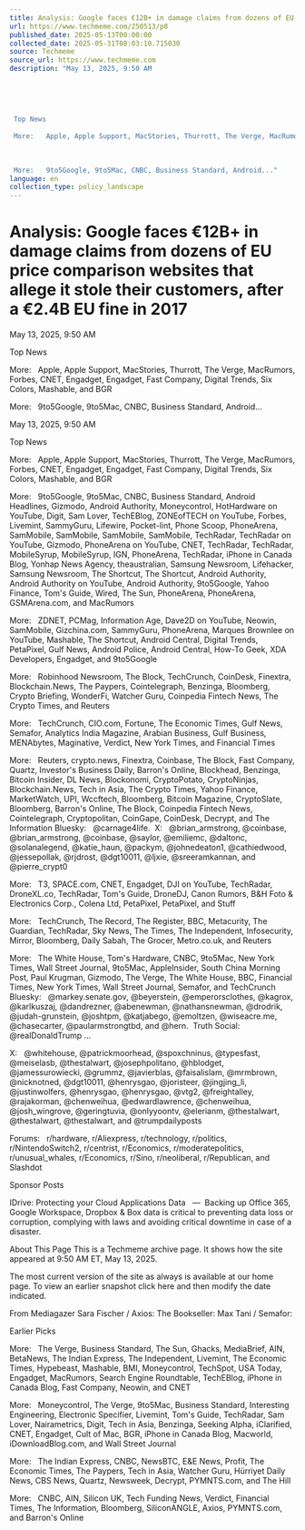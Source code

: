 ```yaml
---
title: Analysis: Google faces €12B+ in damage claims from dozens of EU price comparison websites that allege it stole their customers, after a €2.4B EU fine in 2017
url: https://www.techmeme.com/250513/p8
published_date: 2025-05-13T00:00:00
collected_date: 2025-05-31T08:03:10.715030
source: Techmeme
source_url: https://www.techmeme.com
description: "May 13, 2025, 9:50 AM 
 
 
 
 
 
 Top News 
 
 More:   Apple, Apple Support, MacStories, Thurrott, The Verge, MacRumors, Forbes, CNET, Engadget, Engadget, Fast Company, Digital Trends, Six Colors, Mashable, and BGR 
 
 
 
 More:   9to5Google, 9to5Mac, CNBC, Business Standard, Android..."
language: en
collection_type: policy_landscape
---
```


# Analysis: Google faces €12B+ in damage claims from dozens of EU price comparison websites that allege it stole their customers, after a €2.4B EU fine in 2017

May 13, 2025, 9:50 AM 
 
 
 
 
 
 Top News 
 
 More:   Apple, Apple Support, MacStories, Thurrott, The Verge, MacRumors, Forbes, CNET, Engadget, Engadget, Fast Company, Digital Trends, Six Colors, Mashable, and BGR 
 
 
 
 More:   9to5Google, 9to5Mac, CNBC, Business Standard, Android...

May 13, 2025, 9:50 AM

Top News 
 
 More:   Apple, Apple Support, MacStories, Thurrott, The Verge, MacRumors, Forbes, CNET, Engadget, Engadget, Fast Company, Digital Trends, Six Colors, Mashable, and BGR

More:   9to5Google, 9to5Mac, CNBC, Business Standard, Android Headlines, Gizmodo, Android Authority, Moneycontrol, HotHardware on YouTube, Digit, Sam Lover, TechEBlog, ZONEofTECH on YouTube, Forbes, Livemint, SammyGuru, Lifewire, Pocket-lint, Phone Scoop, PhoneArena, SamMobile, SamMobile, SamMobile, SamMobile, TechRadar, TechRadar on YouTube, Gizmodo, PhoneArena on YouTube, CNET, TechRadar, TechRadar, MobileSyrup, MobileSyrup, IGN, PhoneArena, TechRadar, iPhone in Canada Blog, Yonhap News Agency, theaustralian, Samsung Newsroom, Lifehacker, Samsung Newsroom, The Shortcut, The Shortcut, Android Authority, Android Authority on YouTube, Android Authority, 9to5Google, Yahoo Finance, Tom's Guide, Wired, The Sun, PhoneArena, PhoneArena, GSMArena.com, and MacRumors

More:   ZDNET, PCMag, Information Age, Dave2D on YouTube, Neowin, SamMobile, Gizchina.com, SammyGuru, PhoneArena, Marques Brownlee on YouTube, Mashable, The Shortcut, Android Central, Digital Trends, PetaPixel, Gulf News, Android Police, Android Central, How-To Geek, XDA Developers, Engadget, and 9to5Google

More:   Robinhood Newsroom, The Block, TechCrunch, CoinDesk, Finextra, Blockchain.News, The Paypers, Cointelegraph, Benzinga, Bloomberg, Crypto Briefing, WonderFi, Watcher Guru, Coinpedia Fintech News, The Crypto Times, and Reuters

More:   TechCrunch, CIO.com, Fortune, The Economic Times, Gulf News, Semafor, Analytics India Magazine, Arabian Business, Gulf Business, MENAbytes, Maginative, Verdict, New York Times, and Financial Times

More:   Reuters, crypto.news, Finextra, Coinbase, The Block, Fast Company, Quartz, Investor's Business Daily, Barron's Online, Blockhead, Benzinga, Bitcoin Insider, DL News, Blockonomi, CryptoPotato, CryptoNinjas, Blockchain.News, Tech in Asia, The Crypto Times, Yahoo Finance, MarketWatch, UPI, Wccftech, Bloomberg, Bitcoin Magazine, CryptoSlate, Bloomberg, Barron's Online, The Block, Coinpedia Fintech News, Cointelegraph, Cryptopolitan, CoinGape, CoinDesk, Decrypt, and The Information 
 Bluesky:   @carnage4life.  X:   @brian_armstrong, @coinbase, @brian_armstrong, @coinbase, @saylor, @emiliemc, @daltonc, @solanalegend, @katie_haun, @packym, @johnedeaton1, @cathiedwood, @jessepollak, @rjdrost, @dgt10011, @ljxie, @sreeramkannan, and @pierre_crypt0

More:   T3, SPACE.com, CNET, Engadget, DJI on YouTube, TechRadar, DroneXL.co, TechRadar, Tom's Guide, DroneDJ, Canon Rumors, B&amp;H Foto &amp; Electronics Corp., Colena Ltd, PetaPixel, PetaPixel, and Stuff 
 
 More:   TechCrunch, The Record, The Register, BBC, Metacurity, The Guardian, TechRadar, Sky News, The Times, The Independent, Infosecurity, Mirror, Bloomberg, Daily Sabah, The Grocer, Metro.co.uk, and Reuters 
 
 More:   The White House, Tom's Hardware, CNBC, 9to5Mac, New York Times, Wall Street Journal, 9to5Mac, AppleInsider, South China Morning Post, Paul Krugman, Gizmodo, The Verge, The White House, BBC, Financial Times, New York Times, Wall Street Journal, Semafor, and TechCrunch 
 Bluesky:   @markey.senate.gov, @beyerstein, @emperorsclothes, @kagrox, @karlkuszaj, @dandrezner, @abenewman, @nathansnewman, @drodrik, @judah-grunstein, @joshtpm, @katjabego, @emoltzen, @wiseacre.me, @chasecarter, @paularmstrongtbd, and @hern.  Truth Social:   @realDonaldTrump … 
 
 X:   @whitehouse, @patrickmoorhead, @spoxchninus, @typesfast, @meiselasb, @thestalwart, @josephpolitano, @hblodget, @jamessurowiecki, @grummz, @javierblas, @faisalislam, @mrmbrown, @nicknotned, @dgt10011, @henrysgao, @joristeer, @jingjing_li, @justinwolfers, @henrysgao, @henrysgao, @vtg2, @freightalley, @rajakorman, @chenweihua, @edwardlawrence, @chenweihua, @josh_wingrove, @geringtuvia, @onlyyoontv, @elerianm, @thestalwart, @thestalwart, @thestalwart, and @trumpdailyposts 
 
 Forums:   r/hardware, r/Aliexpress, r/technology, r/politics, r/NintendoSwitch2, r/centrist, r/Economics, r/moderatepolitics, r/unusual_whales, r/Economics, r/Sino, r/neoliberal, r/Republican, and Slashdot

Sponsor Posts 
 
 IDrive: 
 Protecting your Cloud Applications Data   —  Backing up Office 365, Google Workspace, Dropbox &amp; Box data is critical to preventing data loss or corruption, complying with laws and avoiding critical downtime in case of a disaster.

About This Page 
 This is a Techmeme archive page.
It shows how the site appeared at 9:50 AM ET, May 13, 2025.
 
 The most current version of the site as always is available at our home page.
To view an earlier snapshot click here
and then modify the date indicated.

From Mediagazer 
 Sara Fischer / Axios: 
 The Bookseller: 
 Max Tani / Semafor:

Earlier Picks 
 
 More:   The Verge, Business Standard, The Sun, Ghacks, MediaBrief, AIN, BetaNews, The Indian Express, The Independent, Livemint, The Economic Times, Hypebeast, Mashable, BMI, Moneycontrol, TechSpot, USA Today, Engadget, MacRumors, Search Engine Roundtable, TechEBlog, iPhone in Canada Blog, Fast Company, Neowin, and CNET

More:   Moneycontrol, The Verge, 9to5Mac, Business Standard, Interesting Engineering, Electronic Specifier, Livemint, Tom's Guide, TechRadar, Sam Lover, Nairametrics, Digit, Tech in Asia, Benzinga, Seeking Alpha, iClarified, CNET, Engadget, Cult of Mac, BGR, iPhone in Canada Blog, Macworld, iDownloadBlog.com, and Wall Street Journal

More:   The Indian Express, CNBC, NewsBTC, E&amp;E News, Profit, The Economic Times, The Paypers, Tech in Asia, Watcher Guru, Hürriyet Daily News, CBS News, Quartz, Newsweek, Decrypt, PYMNTS.com, and The Hill 
 
 More:   CNBC, AIN, Silicon UK, Tech Funding News, Verdict, Financial Times, The Information, Bloomberg, SiliconANGLE, Axios, PYMNTS.com, and Barron's Online